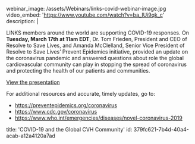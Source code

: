 webinar_image: /assets/Webinars/links-covid-webinar-image.jpg
video_embed: 'https://www.youtube.com/watch?v=ba_IUi9qk_c'
description: |
  <p><strong></strong><strong></strong><strong></strong>LINKS members around the world are supporting COVID-19 responses. On <strong>Tuesday, March 17th at 11am EDT</strong>, Dr. Tom Frieden, President and CEO of Resolve to Save Lives, and Amanda McClelland, Senior Vice President of Resolve to Save Lives’ Prevent Epidemics initiative, provided an update on the coronavirus pandemic and answered questions about role the global cardiovascular community can play in stopping the spread of coronavirus and protecting the health of our patients and communities.
  </p>
  <p><a href="https://drive.google.com/open?id=1IQ4zEkSthHkRnqSjpdUPARjwKWi_G11H" target="_blank">View the presentation</a>
  </p>
  <p>For additional resources and accurate, timely updates, go to:
  </p>
  <ul>
  	<li><a href="https://preventepidemics.org/coronavirus/?=undefined">https://preventepidemics.org/coronavirus</a></li>
  	<li><a href="https://www.cdc.gov/coronavirus">https://www.cdc.gov/coronavirus</a></li>
  	<li><a href="https://www.who.int/emergencies/diseases/novel-coronavirus-2019">https://www.who.int/emergencies/diseases/novel-coronavirus-2019</a></li>
  </ul>
title: 'COVID-19 and the Global CVH Community'
id: 379fc621-7b4d-40a4-acab-a12a4120a7ad
